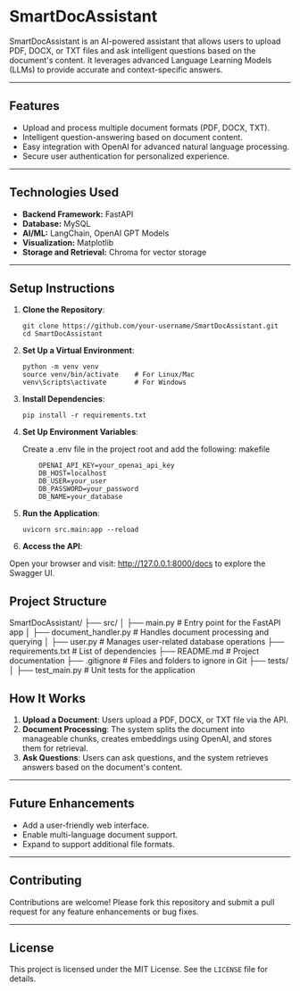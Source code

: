 # **SmartDocAssistant**

SmartDocAssistant is an AI-powered assistant that allows users to upload PDF, DOCX, or TXT files and ask intelligent questions based on the document's content. It leverages advanced Language Learning Models (LLMs) to provide accurate and context-specific answers.

---

## **Features**
- Upload and process multiple document formats (PDF, DOCX, TXT).
- Intelligent question-answering based on document content.
- Easy integration with OpenAI for advanced natural language processing.
- Secure user authentication for personalized experience.

---

## **Technologies Used**
- **Backend Framework:** FastAPI  
- **Database:** MySQL  
- **AI/ML:** LangChain, OpenAI GPT Models  
- **Visualization:** Matplotlib  
- **Storage and Retrieval:** Chroma for vector storage  

---

## **Setup Instructions**
1. **Clone the Repository**:
   ```
   git clone https://github.com/your-username/SmartDocAssistant.git
   cd SmartDocAssistant
   ```


2. **Set Up a Virtual Environment**:

    ```
    python -m venv venv
    source venv/bin/activate    # For Linux/Mac
    venv\Scripts\activate       # For Windows
    ```

3. **Install Dependencies**:

    ```
    pip install -r requirements.txt
    ```

4. **Set Up Environment Variables**:


    Create a .env file in the project root and add the following:
    makefile
    ```
        OPENAI_API_KEY=your_openai_api_key
        DB_HOST=localhost
        DB_USER=your_user
        DB_PASSWORD=your_password
        DB_NAME=your_database
    ```

5. **Run the Application**:

    ```
    uvicorn src.main:app --reload
    ```

6. **Access the API**:

Open your browser and visit: http://127.0.0.1:8000/docs to explore the Swagger UI.

## **Project Structure**

SmartDocAssistant/
├── src/
│   ├── main.py               # Entry point for the FastAPI app
│   ├── document_handler.py   # Handles document processing and querying
│   ├── user.py               # Manages user-related database operations
├── requirements.txt          # List of dependencies
├── README.md                 # Project documentation
├── .gitignore                # Files and folders to ignore in Git
├── tests/
│   ├── test_main.py          # Unit tests for the application


## **How It Works**
1. **Upload a Document**: Users upload a PDF, DOCX, or TXT file via the API.  
2. **Document Processing**: The system splits the document into manageable chunks, creates embeddings using OpenAI, and stores them for retrieval.  
3. **Ask Questions**: Users can ask questions, and the system retrieves answers based on the document's content.

---

## **Future Enhancements**
- Add a user-friendly web interface.
- Enable multi-language document support.
- Expand to support additional file formats.

---

## **Contributing**
Contributions are welcome! Please fork this repository and submit a pull request for any feature enhancements or bug fixes.

---

## **License**
This project is licensed under the MIT License. See the `LICENSE` file for details.